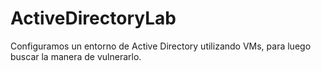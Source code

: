 # ActiveDirectoryLab
Configuramos un entorno de Active Directory utilizando VMs, para luego buscar la manera de vulnerarlo.
